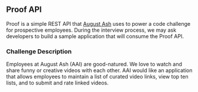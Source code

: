 ## Proof API

Proof is a simple REST API that [August Ash](https://www.augustash.com) uses to power a code challenge for prospective employees. During the interview process, we may ask developers to build a sample application that will consume the Proof API.

### Challenge Description

Employees at August Ash (AAI) are good-natured. We love to watch and share funny or creative videos with each other. AAI would like an application that allows employees to maintain a list of curated video links, view top ten lists, and to submit and rate linked videos.
